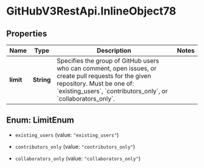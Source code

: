 # GitHubV3RestApi.InlineObject78

## Properties

Name | Type | Description | Notes
------------ | ------------- | ------------- | -------------
**limit** | **String** | Specifies the group of GitHub users who can comment, open issues, or create pull requests for the given repository. Must be one of: &#x60;existing_users&#x60;, &#x60;contributors_only&#x60;, or &#x60;collaborators_only&#x60;. | 



## Enum: LimitEnum


* `existing_users` (value: `"existing_users"`)

* `contributors_only` (value: `"contributors_only"`)

* `collaborators_only` (value: `"collaborators_only"`)




